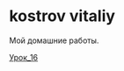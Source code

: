 # kostrov vitaliy
Мой домашние работы.

[Урок_16](https://kostrovv.github.io/lesson_16/ "Описание")


